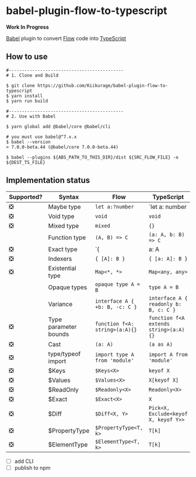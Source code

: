 # babel-plugin-flow-to-typescript

<span color="red">**Work In Progress**</span>

[Babel] plugin to convert [Flow] code into [TypeScript]

## How to use

```shell
#--------------------------------------------
# 1. Clone and Build

$ git clone https://github.com/Kiikurage/babel-plugin-flow-to-typescript
$ yarn install
$ yarn run build

#--------------------------------------------
# 2. Use with Babel

$ yarn global add @babel/core @babel/cli

# you must use babel@^7.x.x
$ babel --version 
> 7.0.0-beta.44 (@babel/core 7.0.0-beta.44)

$ babel --plugins ${ABS_PATH_TO_THIS_DIR}/dist ${SRC_FLOW_FILE} -o ${DEST_TS_FILE}
```

## Implementation status

| Supported? | Syntax | Flow | TypeScript |
|---|---|---|---|
| ❎ | Maybe type | `let a:?number` | `let a: number | null | undefined` |
| ❎ | Void type | `void` | `void` |
| ❎ | Mixed type | `mixed` | `{}` |
|    | Function type | `(A, B) => C` | `(a: A, b: B) => C` |
| ❎ | Exact type | `{| a: A |}` | `{ a: A }` |
| ❎ | Indexers | `{ [A]: B }` | `{ [a: A]: B }` |
| ❎ | Existential type | `Map<*, *>` | `Map<any, any>` |
|    | Opaque types | `opaque type A = B` | `type A = B` |
|    | Variance | `interface A { +b: B, -c: C }` | `interface A { readonly b: B, c: C }` |
| ❎ | Type parameter bounds | `function f<A: string>(a:A){}` | `function f<A extends string>(a:A){}` |
| ❎ | Cast | `(a: A)` | `(a as A)` |
| ❎ | type/typeof import | `import type A from 'module'` | `import A from 'module'` |
| ❎ | $Keys | `$Keys<X>` | `keyof X` |
| ❎ | $Values | `$Values<X>` | `X[keyof X]` |
| ❎ | $ReadOnly | `$Readonly<X>` | `Readonly<X>` |
| ❎ | $Exact| `$Exact<X>` | `X` |
| ❎ | $Diff| `$Diff<X, Y>` | `Pick<X, Exclude<keyof X, keyof Y>>` |
| ❎ | $PropertyType| `$PropertyType<T, k>` | `T[k]` |
| ❎ | $ElementType| `$ElementType<T, k>` | `T[k]` |

- [ ] add CLI
- [ ] publish to npm

[Babel]: https://github.com/babel/babel
[Flow]: https://github.com/facebook/flow
[TypeScript]: https://github.com/Microsoft/TypeScript